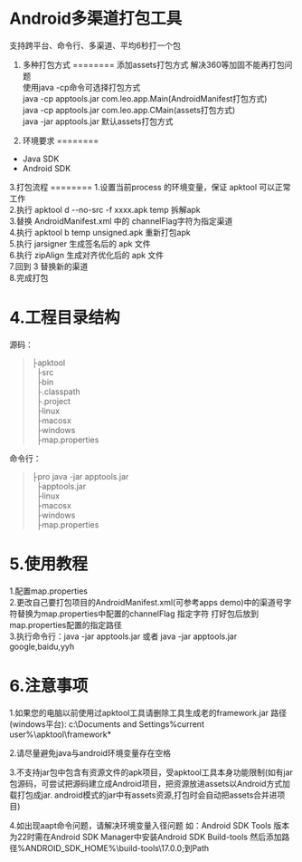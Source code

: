 Android多渠道打包工具
========

支持跨平台、命令行、多渠道、平均6秒打一个包

1. 多种打包方式
========
添加assets打包方式 解决360等加固不能再打包问题<br />
使用java -cp命令可选择打包方式<br />
java -cp apptools.jar com.leo.app.Main(AndroidManifest打包方式)<br />
java -cp apptools.jar com.leo.app.CMain(assets打包方式)<br />
java -jar apptools.jar 默认assets打包方式

2. 环境要求
========
<ul>
  <li>Java SDK</li>
  <li>Android SDK</li>
</ul>
3.打包流程
========
1.设置当前process 的环境变量，保证 apktool 可以正常工作<br />
2.执行 apktool d --no-src -f xxxx.apk temp 拆解apk<br />
3.替换 AndroidManifest.xml 中的 channelFlag字符为指定渠道<br />
4.执行 apktool b temp unsigned.apk 重新打包apk<br />
5.执行 jarsigner 生成签名后的 apk 文件<br />
6.执行 zipAlign 生成对齐优化后的 apk 文件<br />
7.回到 3 替换新的渠道<br />
8.完成打包<br />


4.工程目录结构
========
源码：<br />

> ├apktool<br />
> &nbsp;&nbsp;├src<br />
> &nbsp;&nbsp;├bin<br />
> &nbsp;&nbsp;├.classpath<br />
> &nbsp;&nbsp;├.project<br />
> &nbsp;&nbsp;├linux<br />
> &nbsp;&nbsp;├macosx<br />
> &nbsp;&nbsp;├windows<br />
> &nbsp;&nbsp;├map.properties<br />
 
命令行：<br />
> ├pro java -jar apptools.jar<br />
> &nbsp;&nbsp;├apptools.jar<br />
> &nbsp;&nbsp;├linux<br />
> &nbsp;&nbsp;├macosx<br />
> &nbsp;&nbsp;├windows<br />
> &nbsp;&nbsp;├map.properties<br />


5.使用教程
========
1.配置map.properties<br />
2.更改自己要打包项目的AndroidManifest.xml(可参考apps demo)中的渠道号字符替换为map.properties中配置的channelFlag
指定字符 打好包后放到map.properties配置的指定路径<br />
3.执行命令行：java -jar apptools.jar 或者 java -jar apptools.jar google,baidu,yyh<br />

6.注意事项
========
1.如果您的电脑以前使用过apktool工具请删除工具生成老的framework.jar 路径(windows平台):
c:\Documents and Settings\%current user%\apktool\framework\*

2.请尽量避免java与android环境变量存在空格

3.不支持jar包中包含有资源文件的apk项目，受apktool工具本身功能限制(如有jar包源码，可尝试把源码建立成Android项目，把资源放进assets以Android方式加载打包成jar. android模式的jar中有assets资源,打包时会自动把assets合并进项目)

4.如出现aapt命令问题，请解决环境变量入径问题 如：Android SDK Tools 版本为22时需在Android SDK Manager中安装Android SDK Build-tools 然后添加路径%ANDROID_SDK_HOME%\build-tools\17.0.0;到Path
